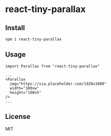# react-tiny-parallax

## Install
```
npm i react-tiny-parallax
```

## Usage
```
import Parallax from "react-tiny-parallax"

...
<Parallax
  img="https://via.placeholder.com/1920x1080"
  width="100vw"
  height="100vh"
/>
...
```

## License
MIT
